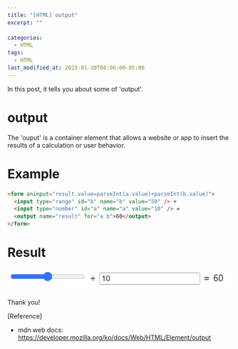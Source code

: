 ```yaml
---
title: "[HTML] output"
excerpt: ""

categories:
  - HTML
tags:
  - HTML
last_modified_at: 2023-01-30T08:06:00-05:00
---
```


In this post, it tells you about some of 'output'.

# output

The 'ouput' is a container element that allows a website or app to insert the results of a calculation or user behavior.

# Example

```html
<form oninput="result.value=parseInt(a.value)+parseInt(b.value)">
  <input type="range" id="b" name="b" value="50" /> +
  <input type="number" id="a" name="a" value="10" /> =
  <output name="result" for="a b">60</output>
</form>
```

# Result

![html-output-ex](/assets/img/html-output-ex.PNG)

Thank you!

[Reference]

- mdn web docs: <https://developer.mozilla.org/ko/docs/Web/HTML/Element/output>
